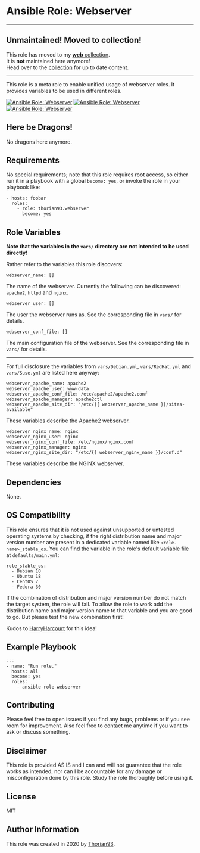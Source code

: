 # Ansible Role: Webserver

---

## Unmaintained! Moved to collection!
This role has moved to my [**web** collection](https://github.com/thorian93/web).  
It is **not** maintained here anymore!  
Head over to the [collection](https://github.com/thorian93/web) for up to date content.

---

This role is a meta role to enable unified usage of webserver roles. It provides variables to be used in different roles.

[![Ansible Role: Webserver](https://img.shields.io/ansible/role/55151?style=flat-square)](https://galaxy.ansible.com/thorian93/webserver)
[![Ansible Role: Webserver](https://img.shields.io/ansible/quality/55151?style=flat-square)](https://galaxy.ansible.com/thorian93/webserver)
[![Ansible Role: Webserver](https://img.shields.io/ansible/role/d/55151?style=flat-square)](https://galaxy.ansible.com/thorian93/webserver)

## Here be Dragons!

No dragons here anymore.

## Requirements

No special requirements; note that this role requires root access, so either run it in a playbook with a global `become: yes`, or invoke the role in your playbook like:

    - hosts: foobar
      roles:
        - role: thorian93.webserver
          become: yes

## Role Variables

**Note that the variables in the `vars/` directory are not intended to be used directly!**

Rather refer to the variables this role discovers:

    webserver_name: []

The name of the webserver. Currently the following can be discovered: `apache2`, `httpd` and `nginx`.

    webserver_user: []

The user the webserver runs as. See the corresponding file in `vars/` for details.

    webserver_conf_file: []

The main configuration file of the webserver. See the corresponding file in `vars/` for details.

---

For full disclosure the variables from `vars/Debian.yml`, `vars/RedHat.yml` and `vars/Suse.yml` are listed here anyway:

    webserver_apache_name: apache2
    webserver_apache_user: www-data
    webserver_apache_conf_file: /etc/apache2/apache2.conf
    webserver_apache_manager: apache2ctl
    webserver_apache_site_dir: "/etc/{{ webserver_apache_name }}/sites-available"

These variables describe the Apache2 webserver.

    webserver_nginx_name: nginx
    webserver_nginx_user: nginx
    webserver_nginx_conf_file: /etc/nginx/nginx.conf
    webserver_nginx_manager: nginx
    webserver_nginx_site_dir: "/etc/{{ webserver_nginx_name }}/conf.d"

These variables describe the NGINX webserver.

## Dependencies

None.

## OS Compatibility

This role ensures that it is not used against unsupported or untested operating systems by checking, if the right distribution name and major version number are present in a dedicated variable named like `<role-name>_stable_os`. You can find the variable in the role's default variable file at `defaults/main.yml`:

    role_stable_os:
      - Debian 10
      - Ubuntu 18
      - CentOS 7
      - Fedora 30

If the combination of distribution and major version number do not match the target system, the role will fail. To allow the role to work add the distribution name and major version name to that variable and you are good to go. But please test the new combination first!

Kudos to [HarryHarcourt](https://github.com/HarryHarcourt) for this idea!

## Example Playbook

    ---
    - name: "Run role."
      hosts: all
      become: yes
      roles:
        - ansible-role-webserver

## Contributing

Please feel free to open issues if you find any bugs, problems or if you see room for improvement. Also feel free to contact me anytime if you want to ask or discuss something.

## Disclaimer

This role is provided AS IS and I can and will not guarantee that the role works as intended, nor can I be accountable for any damage or misconfiguration done by this role. Study the role thoroughly before using it.

## License

MIT

## Author Information

This role was created in 2020 by [Thorian93](http://thorian93.de/).
